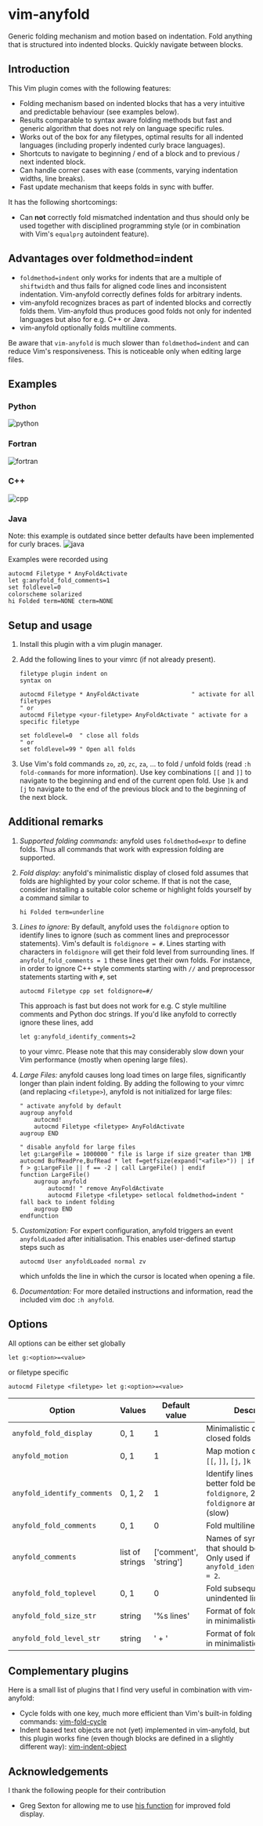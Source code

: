 # vim-anyfold

Generic folding mechanism and motion based on indentation. Fold anything that is structured into indented blocks. Quickly navigate between blocks.


## Introduction

This Vim plugin comes with the following features:
* Folding mechanism based on indented blocks that has a very intuitive and predictable behaviour (see examples below).
* Results comparable to syntax aware folding methods but fast and generic algorithm that does not rely on language specific rules.
* Works out of the box for any filetypes, optimal results for all indented languages (including properly indented curly brace languages).
* Shortcuts to navigate to beginning / end of a block and to previous / next indented block.
* Can handle corner cases with ease (comments, varying indentation widths, line breaks).
* Fast update mechanism that keeps folds in sync with buffer.

It has the following shortcomings:
* Can **not** correctly fold mismatched indentation and thus should only be used together with disciplined programming style (or in combination with Vim's `equalprg` autoindent feature).


## Advantages over foldmethod=indent

* `foldmethod=indent` only works for indents that are a multiple of `shiftwidth` and thus fails for aligned code lines and inconsistent indentation. Vim-anyfold correctly defines folds for arbitrary indents.
* vim-anyfold recognizes braces as part of indented blocks and correctly folds them. Vim-anyfold thus produces good folds not only for indented languages but also for e.g. C++ or Java.
* vim-anyfold optionally folds multiline comments.

Be aware that `vim-anyfold` is much slower than `foldmethod=indent` and can reduce Vim's responsiveness. This is noticeable only when editing large files.


## Examples

### Python
![python](https://cloud.githubusercontent.com/assets/6178172/18611583/c489caa8-7d3d-11e6-8a12-57fe183250ed.gif)

### Fortran
![fortran](https://cloud.githubusercontent.com/assets/6178172/18611581/c4865c92-7d3d-11e6-9a90-98bbb12d04d5.gif)

### C++
![cpp](https://cloud.githubusercontent.com/assets/6178172/18611584/c48a3c86-7d3d-11e6-9d64-df01580709ae.gif)

### Java
Note: this example is outdated since better defaults have been implemented for curly braces.
![java](https://cloud.githubusercontent.com/assets/6178172/18611582/c4896374-7d3d-11e6-834b-9dcecb4ae1ef.gif)

Examples were recorded using

```vim
autocmd Filetype * AnyFoldActivate
let g:anyfold_fold_comments=1
set foldlevel=0
colorscheme solarized
hi Folded term=NONE cterm=NONE
```


## Setup and usage

1. Install this plugin with a vim plugin manager.
2. Add the following lines to your vimrc (if not already present).

    ```vim
    filetype plugin indent on
    syntax on

    autocmd Filetype * AnyFoldActivate               " activate for all filetypes
    " or
    autocmd Filetype <your-filetype> AnyFoldActivate " activate for a specific filetype

    set foldlevel=0  " close all folds
    " or
    set foldlevel=99 " Open all folds
    ```

3. Use Vim's fold commands `zo`, `zO`, `zc`, `za`, ... to fold / unfold folds (read `:h fold-commands` for more information). Use key combinations `[[` and `]]` to navigate to the beginning and end of the current open fold. Use `]k` and `[j` to navigate to the end of the previous block and to the beginning of the next block.


## Additional remarks

1. *Supported folding commands:* anyfold uses `foldmethod=expr` to define folds. Thus all commands that work with expression folding are supported.
2. *Fold display:* anyfold's minimalistic display of closed fold assumes that folds are highlighted by your color scheme. If that is not the case, consider installing a suitable color scheme or highlight folds yourself by a command similar to

    ```vim
    hi Folded term=underline
    ```

3. *Lines to ignore:* By default, anyfold uses the `foldignore` option to identify lines to ignore (such as comment lines and preprocessor statements). Vim's default is `foldignore = #`. Lines starting with characters in `foldignore` will get their fold level from surrounding lines. If `anyfold_fold_comments = 1` these lines get their own folds. For instance, in order to ignore C++ style comments starting with `//` and preprocessor statements starting with `#`, set

    ```vim
    autocmd Filetype cpp set foldignore=#/
    ```
    This approach is fast but does not work for e.g. C style multiline comments and Python doc strings. If you'd like anyfold to correctly ignore these lines, add

    ```vim
    let g:anyfold_identify_comments=2
    ```
    to your vimrc. Please note that this may considerably slow down your Vim performance (mostly when opening large files).
4. *Large Files:* anyfold causes long load times on large files, significantly longer than plain indent folding. By adding the following to your vimrc (and replacing `<filetype>`), anyfold is not initialized for large files:

    ```vim
    " activate anyfold by default
    augroup anyfold
        autocmd!
        autocmd Filetype <filetype> AnyFoldActivate
    augroup END

    " disable anyfold for large files
    let g:LargeFile = 1000000 " file is large if size greater than 1MB
    autocmd BufReadPre,BufRead * let f=getfsize(expand("<afile>")) | if f > g:LargeFile || f == -2 | call LargeFile() | endif
    function LargeFile()
        augroup anyfold
            autocmd! " remove AnyFoldActivate
            autocmd Filetype <filetype> setlocal foldmethod=indent " fall back to indent folding
        augroup END
    endfunction

    ```

5. *Customization:* For expert configuration, anyfold triggers an event `anyfoldLoaded` after initialisation. This enables user-defined startup steps such as

    ```vim
    autocmd User anyfoldLoaded normal zv
    ```

   which unfolds the line in which the cursor is located when opening a file.
6. *Documentation:* For more detailed instructions and information, read the included vim doc `:h anyfold`.


## Options

All options can be either set globally

```vim
let g:<option>=<value>
```

or filetype specific

```vim
autocmd Filetype <filetype> let g:<option>=<value>
```

Option | Values | Default value |  Description
------ | -------------- | ------------- | ------------
`anyfold_fold_display` | 0, 1 | 1 | Minimalistic display of closed folds
`anyfold_motion` | 0, 1 | 1 | Map motion commands to `[[`, `]]`, `[j`, `]k`
`anyfold_identify_comments` | 0, 1, 2 | 1 | Identify lines to ignore for better fold behavior. 1: use `foldignore`, 2: use `foldignore` and syntax (slow)
`anyfold_fold_comments` | 0, 1 | 0 | Fold multiline comments
`anyfold_comments` | list of strings | ['comment', 'string'] | Names of syntax items that should be ignored. Only used if `anyfold_identify_comments = 2`.
`anyfold_fold_toplevel` | 0, 1 | 0 | Fold subsequent unindented lines
`anyfold_fold_size_str` | string | '%s lines' | Format of fold size string in minimalistic display
`anyfold_fold_level_str` | string | ' + ' | Format of fold level string in minimalistic display

## Complementary plugins

Here is a small list of plugins that I find very useful in combination with vim-anyfold:
* Cycle folds with one key, much more efficient than Vim's built-in folding commands: [vim-fold-cycle](https://github.com/arecarn/vim-fold-cycle)
* Indent based text objects are not (yet) implemented in vim-anyfold, but this plugin works fine (even though blocks are defined in a slightly different way): [vim-indent-object](https://github.com/michaeljsmith/vim-indent-object)


## Acknowledgements

I thank the following people for their contribution
* Greg Sexton for allowing me to use [his function](http://gregsexton.org/2011/03/27/improving-the-text-displayed-in-a-vim-fold.html) for improved fold display.
